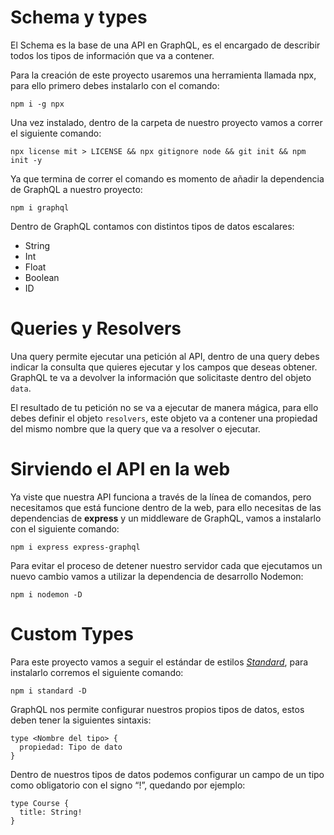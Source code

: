 # Schema y types

El Schema es la base de una API en GraphQL, es el encargado de describir todos los tipos de información que va a contener.

Para la creación de este proyecto usaremos una herramienta llamada npx, para ello primero debes instalarlo con el comando:

```
npm i -g npx
```

Una vez instalado, dentro de la carpeta de nuestro proyecto vamos a correr el siguiente comando:

```
npx license mit > LICENSE && npx gitignore node && git init && npm init -y
```


Ya que termina de correr el comando es momento de añadir la dependencia de GraphQL a nuestro proyecto:

```
npm i graphql
```

Dentro de GraphQL contamos con distintos tipos de datos escalares:

- String
- Int
- Float
- Boolean
- ID



# Queries y Resolvers

Una query permite ejecutar una petición al API, dentro de una query debes indicar la consulta que quieres ejecutar y los campos que deseas obtener. GraphQL te va a devolver la información que solicitaste dentro del objeto `data`.

El resultado de tu petición no se va a ejecutar de manera mágica, para ello debes definir el objeto `resolvers`, este objeto va a contener una propiedad del mismo nombre que la query que va a resolver o ejecutar. 



#  **Sirviendo el API en la web** 

Ya viste que nuestra API funciona a través de la línea de comandos, pero necesitamos que está funcione dentro de la web, para ello necesitas de las dependencias de **express** y un middleware de GraphQL, vamos a instalarlo con el siguiente comando:

```
npm i express express-graphql
```

Para evitar el proceso de detener nuestro servidor cada que ejecutamos un nuevo cambio vamos a utilizar la dependencia de desarrollo Nodemon:

```
npm i nodemon -D
```



# **Custom Types** 

Para este proyecto vamos a seguir el estándar de estilos [*Standard*](https://standardjs.com/), para instalarlo corremos el siguiente comando:

```
npm i standard -D
```

GraphQL nos permite configurar nuestros propios tipos de datos, estos deben tener la siguientes sintaxis:

```
type <Nombre del tipo> {
  propiedad: Tipo de dato
}
```

Dentro de nuestros tipos de datos podemos configurar un campo de un tipo como obligatorio con el signo “!”, quedando por ejemplo:

```
type Course {
  title: String!
}
```



